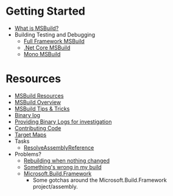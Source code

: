 # Getting Started

 * [What is MSBuild?](https://docs.microsoft.com/en-us/visualstudio/msbuild/msbuild)
 * Building Testing and Debugging
   * [Full Framework MSBuild](wiki/Building-Testing-and-Debugging-on-Full-Framework-MSBuild.md)
   * [.Net Core MSBuild](wiki/Building-Testing-and-Debugging-on-.Net-Core-MSBuild.md)
   * [Mono MSBuild](wiki/Building-Testing-and-Debugging-on-Mono-MSBuild.md)

# Resources
 * [MSBuild Resources](wiki/MSBuild-Resources.md)
 * [MSBuild Overview](Contributions/MSBuild-overview.md)
 * [MSBuild Tips & Tricks](wiki/MSBuild-Tips-&-Tricks.md)
 * [Binary log](wiki/Binary-Log.md)
 * [Providing Binary Logs for investigation](wiki/Providing-Binary-Logs.md)
 * [Contributing Code](wiki/Contributing-Code.md)
 * [Target Maps](wiki/Target-Maps.md)
 * Tasks
   * [ResolveAssemblyReference](wiki/ResolveAssemblyReference.md)
 * Problems?
   * [Rebuilding when nothing changed](wiki/Rebuilding-when-nothing-changed.md)
   * [Something's wrong in my build](wiki/Something's-wrong-in-my-build.md)
   * [Microsoft.Build.Framework](wiki/Microsoft.Build.Framework.md)
     *  Some gotchas around the Microsoft.Build.Framework project/assembly.

